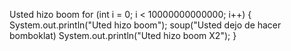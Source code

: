 Usted hizo boom
for (int i = 0; i < 10000000000000; i++)
{
    System.out.println("Uted hizo boom");
    soup("Usted dejo de hacer bomboklat)
    System.out.println("Uted hizo boom X2");
}
